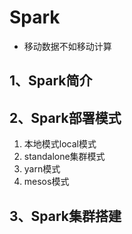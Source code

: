 # Spark

- 移动数据不如移动计算

## 1、Spark简介



## 2、Spark部署模式

1. 本地模式local模式
2. standalone集群模式
3. yarn模式
4. mesos模式

## 3、Spark集群搭建

